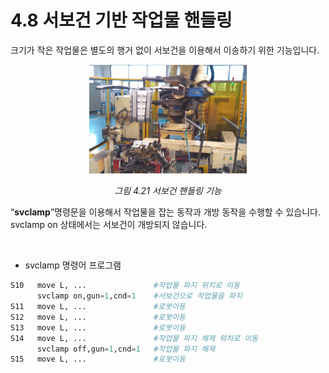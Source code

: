 ﻿# 4.8 서보건 기반 작업물 핸들링

크기가 작은 작업물은 별도의 행거 없이 서보건을 이용해서 이송하기 위한 기능입니다.

<p align="center">
 <img src="../_assets/image_52.png" width="50%"></img>
 <em><p align="center">그림 4.21 서보건 핸들링 기능</p></em>
</p>

“**svclamp**”명령문을 이용해서 작업물을 잡는 동작과 개방 동작을 수행할 수 있습니다. svclamp on 상태에서는 서보건이 개방되지 않습니다.



<br>

- svclamp 명령어 프로그램

```python
S10	  move L, ...				#작업물 파지 위치로 이동
	  svclamp on,gun=1,cnd=1	#서보건으로 작업물을 파지
S11	  move L, ...				#로봇이동
S12	  move L, ...				#로봇이동
S13	  move L, ...				#로봇이동
S14	  move L, ...				#작업물 파지 해제 위치로 이동
	  svclamp off,gun=1,cnd=1   #작업물 파지 해제
S15	  move L, ...				#로봇이동
```